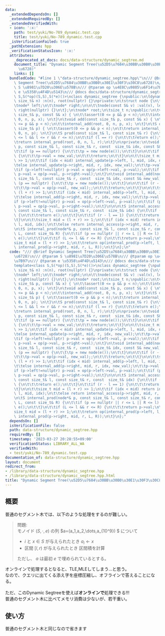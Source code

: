 ```yaml
---
data:
  _extendedDependsOn: []
  _extendedRequiredBy: []
  _extendedVerifiedWith:
  - icon: ':x:'
    path: test/yuki/No-789_dynamic.test.cpp
    title: test/yuki/No-789_dynamic.test.cpp
  _isVerificationFailed: true
  _pathExtension: hpp
  _verificationStatusIcon: ':x:'
  attributes:
    _deprecated_at_docs: docs/data-structure/dynamic_segtree.md
    document_title: "Dynamic Segment Tree(\u52D5\u7684\u30BB\u30B0\u30E1\u30F3\u30C8\
      \u6728)"
    links: []
  bundledCode: "#line 1 \"data-structure/dynamic_segtree.hpp\"\n/// @brief Dynamic\
    \ Segment Tree(\u52D5\u7684\u30BB\u30B0\u30E1\u30F3\u30C8\u6728)\n/// @tparam\
    \ S \u8981\u7D20\u306E\u578B\n/// @tparam op \u4E8C\u9805\u6F14\u7B97\n/// @tparam\
    \ e \u5358\u4F4D\u5143\n/// @docs docs/data-structure/dynamic_segtree.md\ntemplate<class\
    \ S,S(*op)(S,S),S(*e)()>\nclass dynamic_segtree {\npublic:\n\tdynamic_segtree(const\
    \ size_t& n) :n(n), root(nullptr) {}\nprivate:\n\tstruct node {\n\t\tS val;\n\t\
    \tnode* left;\n\t\tnode* right;\n\n\t\tnode(const S& v) :val(v), left(nullptr),\
    \ right(nullptr) {}\n\t};\n\tnode* root;\n\tsize_t n;\npublic:\n\tvoid update(const\
    \ size_t& p, const S& x) { \n\t\tassert(0 <= p && p < n);\n\t\tinternal_update(root,\
    \ 0, n, p, x); \n\t}\n\tvoid add(const size_t& p, const S& x) { \n\t\tassert(0\
    \ <= p && p < n);\n\t\tinternal_add(root, 0, n, p, x); \n\t}\n\tS operator[](const\
    \ size_t& p) { \n\t\tassert(0 <= p && p < n);\n\t\treturn internal_access(root,\
    \ 0, n, p); \n\t}\n\tS prod(const size_t& l, const size_t& r) {\n\t\tassert(0\
    \ <= l && l <= r && r <= n);\n\t\tif (l == r) {\n\t\t\treturn e();\n\t\t}\n\n\t\
    \treturn internal_prod(root, 0, n, l, r);\n\t}\n\nprivate:\n\tvoid internal_update(node*&\
    \ p, const size_t& l, const size_t& r, const  size_t& idx, const S& new_val) {\n\
    \t\tif (p == nullptr) {\n\t\t\tp = new node(e());\n\t\t}\n\n\t\tif (r - l == 1)\
    \ {\n\t\t\tp->val = new_val;\n\t\t\treturn;\n\t\t}\n\n\t\tsize_t mid = (l + r)\
    \ >> 1;\n\t\tif (idx < mid) internal_update(p->left, l, mid, idx, new_val);\n\t\
    \telse internal_update(p->right, mid, r, idx, new_val);\n\t\tp->val = e();\n\t\
    \tif (p->left!=nullptr) p->val = op(p->left->val, p->val);\n\t\tif (p->right!=nullptr)\
    \ p->val = op(p->val, p->right->val);\n\t}\n\tvoid internal_add(node*& p, const\
    \ size_t& l, const size_t& r, const  size_t& idx, const S& new_val) {\n\t\tif\
    \ (p == nullptr) {\n\t\t\tp = new node(e());\n\t\t}\n\n\t\tif (r - l == 1) {\n\
    \t\t\tp->val = op(p->val, new_val);;\n\t\t\treturn;\n\t\t}\n\n\t\tsize_t mid =\
    \ (l + r) >> 1;\n\t\tif (idx < mid) internal_add(p->left, l, mid, idx, new_val);\n\
    \t\telse internal_add(p->right, mid, r, idx, new_val);\n\t\tp->val = e();\n\t\t\
    if (p->left!=nullptr) p->val = op(p->left->val, p->val);\n\t\tif (p->right!=nullptr)\
    \ p->val = op(p->val, p->right->val);\n\t}\n\n\n\tS internal_access(node*& p,\
    \ const size_t& l, const size_t& r, const  size_t& idx) {\n\t\tif (p == nullptr)\
    \ {\n\t\t\treturn e();\n\t\t}\n\t\tif (r - l == 1) {\n\t\t\treturn p->val;\n\t\
    \t}\n\n\t\tsize_t mid = (l + r) >> 1;\n\t\tif (idx < mid) return internal_access(p->left,\
    \ l, mid, idx);\n\t\telse return internal_access(p->right, mid, r, idx);\n\t}\n\
    \n\tS internal_prod(node*& p, const size_t& l, const size_t& r, const size_t&\
    \ L, const size_t& R) {\n\t\tif (p == nullptr || r <= L || R <= l) {\n\t\t\treturn\
    \ e();\n\t\t}\n\t\tif (L <= l && r <= R) {\n\t\t\treturn p->val;\n\t\t}\n\n\t\t\
    size_t mid = (l + r) >> 1;\n\t\treturn op(internal_prod(p->left, l, mid, L, R),\
    \ internal_prod(p->right, mid, r, L, R));\n\t}\n};\n"
  code: "/// @brief Dynamic Segment Tree(\u52D5\u7684\u30BB\u30B0\u30E1\u30F3\u30C8\
    \u6728)\n/// @tparam S \u8981\u7D20\u306E\u578B\n/// @tparam op \u4E8C\u9805\u6F14\
    \u7B97\n/// @tparam e \u5358\u4F4D\u5143\n/// @docs docs/data-structure/dynamic_segtree.md\n\
    template<class S,S(*op)(S,S),S(*e)()>\nclass dynamic_segtree {\npublic:\n\tdynamic_segtree(const\
    \ size_t& n) :n(n), root(nullptr) {}\nprivate:\n\tstruct node {\n\t\tS val;\n\t\
    \tnode* left;\n\t\tnode* right;\n\n\t\tnode(const S& v) :val(v), left(nullptr),\
    \ right(nullptr) {}\n\t};\n\tnode* root;\n\tsize_t n;\npublic:\n\tvoid update(const\
    \ size_t& p, const S& x) { \n\t\tassert(0 <= p && p < n);\n\t\tinternal_update(root,\
    \ 0, n, p, x); \n\t}\n\tvoid add(const size_t& p, const S& x) { \n\t\tassert(0\
    \ <= p && p < n);\n\t\tinternal_add(root, 0, n, p, x); \n\t}\n\tS operator[](const\
    \ size_t& p) { \n\t\tassert(0 <= p && p < n);\n\t\treturn internal_access(root,\
    \ 0, n, p); \n\t}\n\tS prod(const size_t& l, const size_t& r) {\n\t\tassert(0\
    \ <= l && l <= r && r <= n);\n\t\tif (l == r) {\n\t\t\treturn e();\n\t\t}\n\n\t\
    \treturn internal_prod(root, 0, n, l, r);\n\t}\n\nprivate:\n\tvoid internal_update(node*&\
    \ p, const size_t& l, const size_t& r, const  size_t& idx, const S& new_val) {\n\
    \t\tif (p == nullptr) {\n\t\t\tp = new node(e());\n\t\t}\n\n\t\tif (r - l == 1)\
    \ {\n\t\t\tp->val = new_val;\n\t\t\treturn;\n\t\t}\n\n\t\tsize_t mid = (l + r)\
    \ >> 1;\n\t\tif (idx < mid) internal_update(p->left, l, mid, idx, new_val);\n\t\
    \telse internal_update(p->right, mid, r, idx, new_val);\n\t\tp->val = e();\n\t\
    \tif (p->left!=nullptr) p->val = op(p->left->val, p->val);\n\t\tif (p->right!=nullptr)\
    \ p->val = op(p->val, p->right->val);\n\t}\n\tvoid internal_add(node*& p, const\
    \ size_t& l, const size_t& r, const  size_t& idx, const S& new_val) {\n\t\tif\
    \ (p == nullptr) {\n\t\t\tp = new node(e());\n\t\t}\n\n\t\tif (r - l == 1) {\n\
    \t\t\tp->val = op(p->val, new_val);;\n\t\t\treturn;\n\t\t}\n\n\t\tsize_t mid =\
    \ (l + r) >> 1;\n\t\tif (idx < mid) internal_add(p->left, l, mid, idx, new_val);\n\
    \t\telse internal_add(p->right, mid, r, idx, new_val);\n\t\tp->val = e();\n\t\t\
    if (p->left!=nullptr) p->val = op(p->left->val, p->val);\n\t\tif (p->right!=nullptr)\
    \ p->val = op(p->val, p->right->val);\n\t}\n\n\n\tS internal_access(node*& p,\
    \ const size_t& l, const size_t& r, const  size_t& idx) {\n\t\tif (p == nullptr)\
    \ {\n\t\t\treturn e();\n\t\t}\n\t\tif (r - l == 1) {\n\t\t\treturn p->val;\n\t\
    \t}\n\n\t\tsize_t mid = (l + r) >> 1;\n\t\tif (idx < mid) return internal_access(p->left,\
    \ l, mid, idx);\n\t\telse return internal_access(p->right, mid, r, idx);\n\t}\n\
    \n\tS internal_prod(node*& p, const size_t& l, const size_t& r, const size_t&\
    \ L, const size_t& R) {\n\t\tif (p == nullptr || r <= L || R <= l) {\n\t\t\treturn\
    \ e();\n\t\t}\n\t\tif (L <= l && r <= R) {\n\t\t\treturn p->val;\n\t\t}\n\n\t\t\
    size_t mid = (l + r) >> 1;\n\t\treturn op(internal_prod(p->left, l, mid, L, R),\
    \ internal_prod(p->right, mid, r, L, R));\n\t}\n};"
  dependsOn: []
  isVerificationFile: false
  path: data-structure/dynamic_segtree.hpp
  requiredBy: []
  timestamp: '2023-03-27 20:28:55+09:00'
  verificationStatus: LIBRARY_ALL_WA
  verifiedWith:
  - test/yuki/No-789_dynamic.test.cpp
documentation_of: data-structure/dynamic_segtree.hpp
layout: document
redirect_from:
- /library/data-structure/dynamic_segtree.hpp
- /library/data-structure/dynamic_segtree.hpp.html
title: "Dynamic Segment Tree(\u52D5\u7684\u30BB\u30B0\u30E1\u30F3\u30C8\u6728)"
---
```

## 概要
普通のセグメント木では、以下のような処理をするのが難しい。

> 問題:\
> モノイド $(S,\cdot,e)$ の列 $a=(a_1,a_2,\dots,a_{10^9}) $ について
>    - $i$ と $x\in S$ が与えられたとき $a_i\leftarrow x$
>    - 区間 $[l,r)$ が与えられたとき 区間積を計算
>
> ただし、 $a$ は最初 $e$ で埋められているとする。

オンラインで処理するとなると、TLE,MLEしてしまう...と思う。\
なので、クエリに出てくる添え字を座標圧縮し、オフラインで答えることになる。
\
\
ただ、このDynamic Segtreeを使えば**オンラインで**処理できる!!!
\
普通のセグメント木に比べてメモリ消費は少ないが、若干重い。
## 使い方
普通のセグメント木と同じなので省きます